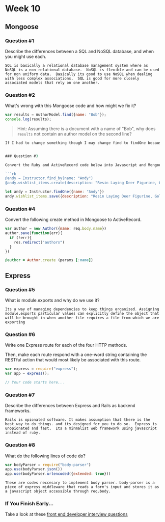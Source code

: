 # Week 10

## Mongoose

### Question #1

Describe the differences between a SQL and NoSQL database, and when you might use each.

```text
SQL is basically a relational database management system where as NoSQL is a non relational database.  NoSQL is flexible and can be used for non uniform data.  Basically its good to use NoSQL when dealing with less complex associations.  SQL is good for more closely associated models that rely on one another.
```

### Question #2

What's wrong with this Mongoose code and how might we fix it?

```js
var results = AuthorModel.find({name: "Bob"});
console.log(results);
```

> Hint: Assuming there is a document with a name of "Bob", why does `results` not contain an author model on the second line?

```js
If I had to change something though I may change find to findOne because findOne returns a single document


### Question #3

Convert the Ruby and ActiveRecord code below into Javascript and Mongoose code:

```rb
@andy = Instructor.find_by(name: "Andy")
@andy.wishlist_items.create(description: "Resin Laying Deer Figurine, Gold")
```

```js
let andy = Instructor.findOne({name: "Andy"})
andy.wishlist_items.save({description: "Resin Laying Deer Figurine, Gold"})

```

### Question #4

Convert the following create method in Mongoose to ActiveRecord.

```js
var author = new Author({name: req.body.name})
author.save(function(err){
  if (!err){
    res.redirect("authors")
  }
})
```

```rb
@author = Author.create (params [:name])
```

## Express

### Question #5

What is module.exports and why do we use it?

```text
Its a way of managing dependencies to keep things organized. Assigning module.exports particular values can explicitly define the object that will be brought in when another file requires a file from which we are exporting
```

### Question #6

Write one Express route for each of the four HTTP methods.

Then, make each route respond with a one-word string containing the RESTful action that would most likely be associated with this route.

```js
var express = require("express");
var app = express();

// Your code starts here...

```

### Question #7

Describe the differences between Express and Rails as backend frameworks.

```text
Rails is opionated software. It makes assumption that there is the best way to do things. and its designed for you to do so.  Express is unopionated and fast.  Its a minmalist web framework using javascript instead of ruby.
```

### Question #8

What do the following lines of code do?

```js
var bodyParser = require("body-parser")
app.use(bodyParser.json())
app.use(bodyParser.urlencoded({extended: true}))
```

```text
These are codes neccesary to implement body parser. body-parser is a piece of express middleware that reads a form's input and stores it as a javascript object accessible through req.body.
```

### If You Finish Early...

Take a look at these [front end developer interview questions](https://github.com/h5bp/Front-end-Developer-Interview-Questions/blob/master/README.md)
